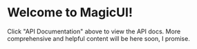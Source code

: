 # Welcome to MagicUI!
Click "API Documentation" above to view the API docs. More comprehensive and helpful content will be here
soon, I promise.
